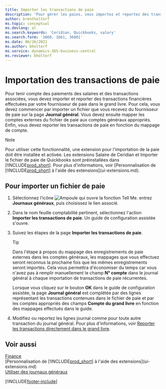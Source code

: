```yaml
---
title: Importer les transactions de paie
description: 'Pour gérer les paies, vous importez et reportez des transactions financières de votre fournisseur de paie dans le grand livre, en utilisant une extension de paie telle que Ceridian.'
author: brentholtorf
ms.topic: conceptual
ms.devlang: al
ms.search.keywords: 'Ceridian, Quickbooks, salary'
ms.search.form: '1660, 1661, 36601'
ms.date: 06/16/2021
ms.author: bholtorf
ms.service: dynamics-365-business-central
ms.reviewer: bholtorf
---
```

# <a name="importing-payroll-transactions"></a>Importation des transactions de paie

Pour tenir compte des paiements des salaires et des transactions associées, vous devez importer et reporter des transactions financières effectuées par votre fournisseur de paie dans le grand livre. Pour cela, vous devez commencer par importer un fichier que vous recevez du fournisseur de paie sur la page **Journal général**. Vous devez ensuite mapper les comptes externes du fichier de paie aux comptes généraux appropriés. Enfin, vous devez reporter les transactions de paie en fonction du mappage de compte.

> [!NOTE]  
> Pour utiliser cette fonctionnalité, une extension pour l'importation de la paie doit être installée et activée. Les extensions Salaire de Ceridian et Importer le fichier de paie de Quickbooks sont préinstallées dans [!INCLUDE[prod_short](includes/prod_short.md)]. Pour plus d'informations, voir [Personnalisation de [!INCLUDE[prod_short](includes/prod_short.md)] à l'aide des extensions](ui-extensions.md).

## <a name="to-import-a-payroll-file"></a>Pour importer un fichier de paie

1. Sélectionnez l’icône ![Ampoule qui ouvre la fonction Tell Me.](media/ui-search/search_small.png "Dites-moi ce que vous voulez faire") entrez **Journaux généraux**, puis choisissez le lien associé.
2. Dans le nom feuille comptabilité pertinent, sélectionnez l'action **Importer les transactions de paie**. Un guide de configuration assistée s'ouvre.
3. Suivez les étapes de la page **Importer les transactions de paie**.

    > [!TIP]  
    >   Dans l'étape à propos du mappage des enregistrements de paie externes dans les comptes généraux, les mappages que vous effectuez seront reconnus la prochaine fois que les mêmes enregistrements seront importés. Cela vous permettra d'économiser du temps car vous n'avez pas à remplir manuellement le champ **N° compte** dans le journal général à chaque importation de transactions de paie récurrentes.   

    Lorsque vous cliquez sur le bouton **OK** dans le guide de configuration assistée, la page **Journal général** est complétée par des lignes représentant les transactions contenues dans le fichier de paie et par les comptes appropriés des champs **Compte du grand livre** en fonction des mappages effectués dans le guide.
4. Modifiez ou reportez les lignes journal comme pour toute autre transaction du journal général. Pour plus d'informations, voir [Reporter les transactions directement dans le grand livre](finance-how-post-transactions-directly.md).   

## <a name="see-also"></a>Voir aussi

[Finance](finance.md)  
[Personnalisation de [!INCLUDE[prod_short](includes/prod_short.md)] à l'aide des extensions](ui-extensions.md)  
[Utiliser des journaux généraux](ui-work-general-journals.md)  


[!INCLUDE[footer-include](includes/footer-banner.md)]

